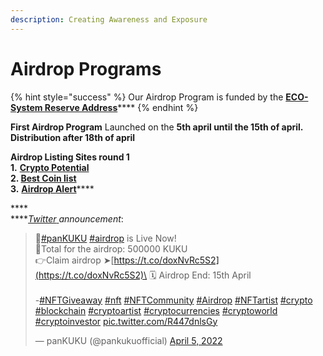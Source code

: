 ```yaml
---
description: Creating Awareness and Exposure
---
```


# Airdrop Programs

{% hint style="success" %}
Our Airdrop Program is funded by the [**ECO-System Reserve Address**](../../development/wallet-addresses.md)****
{% endhint %}

**First Airdrop Program** Launched on the **5th april until the 15th of april.**\
**Distribution after 18th of april**

**Airdrop Listing Sites round 1**\
**1.** [**Crypto Potential**](https://crypto-potential.com/post/pankuku-airdrop-program-is-live-now--)****\
**2.** [**Best Coin list**](https://www.bestcoinlist.com/airdrop/pankuku/)****\
**3.** [**Airdrop Alert**](https://airdropalert.com/pankuku-airdrop)****

****\
****[_Twitter_ ](https://twitter.com/pankukuofficial)_announcement_:&#x20;

> 📣[#panKUKU](https://twitter.com/hashtag/panKUKU?src=hash\&ref\_src=twsrc%5Etfw) [#airdrop](https://twitter.com/hashtag/airdrop?src=hash\&ref\_src=twsrc%5Etfw) is Live Now!\
> 🎉Total for the airdrop: 500000 KUKU\
> 👉Claim airdrop ➤[https://t.co/doxNvRc5S2](https://t.co/doxNvRc5S2)\
> 🗓 Airdrop End: 15th April\
> \
> \-[#NFTGiveaway](https://twitter.com/hashtag/NFTGiveaway?src=hash\&ref\_src=twsrc%5Etfw) [#nft](https://twitter.com/hashtag/nft?src=hash\&ref\_src=twsrc%5Etfw) [#NFTCommunity](https://twitter.com/hashtag/NFTCommunity?src=hash\&ref\_src=twsrc%5Etfw) [#Airdrop](https://twitter.com/hashtag/Airdrop?src=hash\&ref\_src=twsrc%5Etfw) [#NFTartist](https://twitter.com/hashtag/NFTartist?src=hash\&ref\_src=twsrc%5Etfw) [#crypto](https://twitter.com/hashtag/crypto?src=hash\&ref\_src=twsrc%5Etfw) [#blockchain](https://twitter.com/hashtag/blockchain?src=hash\&ref\_src=twsrc%5Etfw) [#cryptoartist](https://twitter.com/hashtag/cryptoartist?src=hash\&ref\_src=twsrc%5Etfw) [#cryptocurrencies](https://twitter.com/hashtag/cryptocurrencies?src=hash\&ref\_src=twsrc%5Etfw) [#cryptoworld](https://twitter.com/hashtag/cryptoworld?src=hash\&ref\_src=twsrc%5Etfw) [#cryptoinvestor](https://twitter.com/hashtag/cryptoinvestor?src=hash\&ref\_src=twsrc%5Etfw) [pic.twitter.com/R447dnlsGy](https://t.co/R447dnlsGy)
>
> — panKUKU (@pankukuofficial) [April 5, 2022](https://twitter.com/pankukuofficial/status/1511278757159395331?ref\_src=twsrc%5Etfw)
